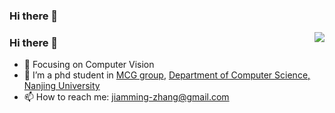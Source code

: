 ### Hi there 👋

<!--
**z-jiaming/z-jiaming** is a ✨ _special_ ✨ repository because its `README.md` (this file) appears on your GitHub profile.

Here are some ideas to get you started:

- 🔭 I’m currently working on ...
- 🌱 I’m currently learning ...
- 👯 I’m looking to collaborate on ...
- 🤔 I’m looking for help with ...
- 💬 Ask me about ...
- 📫 How to reach me: ...
- 😄 Pronouns: ...
- ⚡ Fun fact: ...
- :hammer: Creator of applications and frameworks
- :ram: Founder the ObjCCN
- :meat_on_bone: Meat lover
-->
<img align="right" src="https://github-readme-stats.vercel.app/api?username=z-jiaming&show_icons=true&icon_color=CE1D2D&text_color=718096&bg_color=ffffff&hide_title=true" />

### Hi there 👋

- :orange_book: Focusing on Computer Vision
- 🌱 I’m a phd student in [MCG group](http://mcg.nju.edu.cn/index.html), [Department of Computer Science, Nanjing University](https://cs.nju.edu.cn/)
- 📫 How to reach me: jiamming-zhang@gmail.com
